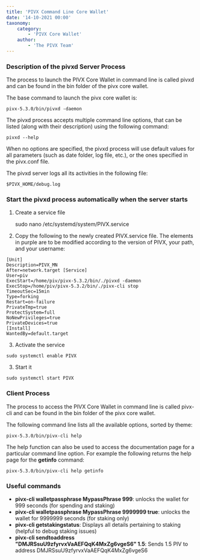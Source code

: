 ```yaml
---
title: 'PIVX Command Line Core Wallet'
date: '14-10-2021 00:00'
taxonomy:
    category:
        - 'PIVX Core Wallet'
    author:
        - 'The PIVX Team'
---
```


### Description of the pivxd Server Process

The process to launch the PIVX Core Wallet in command line is called pivxd and can be found in the bin folder of the pivx core wallet.

The base command to launch the pivx core wallet is:

	pivx-5.3.0/bin/pivxd -daemon

The pivxd process accepts multiple command line options, that can be listed (along with their description) using the following command:

	pivxd --help

When no options are specified, the pivxd process will use default values for all parameters (such as date folder, log file, etc.), or the ones specified in the pivx.conf file.

The pivxd server logs all its activities in the following file:

	$PIVX_HOME/debug.log

### Start the pivxd process automatically when the server starts

1. Create a service file

	sudo nano /etc/systemd/system/PIVX.service

2. Copy the following to the newly created PIVX.service file. The elements in purple are to be modified according to the version of PIVX, your path, and your username:

```
[Unit]
Description=PIVX_MN
After=network.target [Service]
User=piv
ExecStart=/home/piv/pivx-5.3.2/bin/./pivxd -daemon
ExecStop=/home/piv/pivx-5.3.2/bin/./pivx-cli stop
TimeoutSec=15min
Type=forking
Restart=on-failure
PrivateTmp=true
ProtectSystem=full
NoNewPrivileges=true
PrivateDevices=true
[Install]
WantedBy=default.target
```

3. Activate the service

```
sudo systemctl enable PIVX
```

3. Start it

```
sudo systemctl start PIVX
```

### Client Process

The process to access the PIVX Core Wallet in command line is called pivx-cli and can be found in the bin folder of the pivx core wallet.

The following command line lists all the available options, sorted by theme:

	pivx-5.3.0/bin/pivx-cli help

The help function can also be used to access the documentation page for a particular command line option. For example the following returns the help page for the **getinfo** command:

	pivx-5.3.0/bin/pivx-cli help getinfo
	
### Useful commands

* **pivx-cli walletpassphrase MypassPhrase 999**: unlocks the wallet for 999 seconds (for spending and staking)
* **pivx-cli walletpassphrase MypassPhrase 9999999 true**: unlocks the wallet for 9999999 seconds (for staking only)
* **pivx-cli getstakingstatus**: Displays all details pertaining to staking (helpful to debug staking issues)
* **pivx-cli sendtoaddress "DMJRSsuU9zfyrvxVaAEFQqK4MxZg6vgeS6" 1.5**: Sends 1.5 PIV to address DMJRSsuU9zfyrvxVaAEFQqK4MxZg6vgeS6

	
	
	
	
